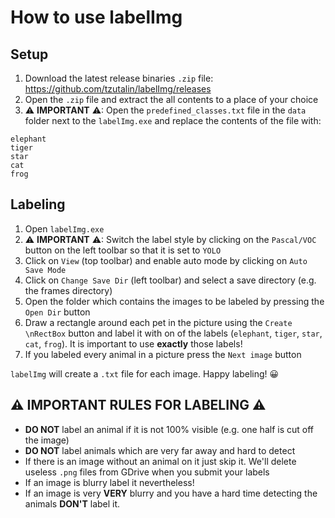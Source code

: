 # How to use labelImg

## Setup

1. Download the latest release binaries `.zip` file: https://github.com/tzutalin/labelImg/releases
2. Open the `.zip` file and extract the all contents to a place of your choice
3. ⚠ **IMPORTANT** ⚠: Open the `predefined_classes.txt` file in the `data` folder next to the `labelImg.exe` and replace the contents of the file with:

```text
elephant
tiger
star
cat
frog
```

## Labeling

1. Open `labelImg.exe`
2. ⚠ **IMPORTANT** ⚠: Switch the label style by clicking on the `Pascal/VOC` button on the left toolbar so that it is set to `YOLO`
3. Click on `View` (top toolbar) and enable auto mode by clicking on `Auto Save Mode`
4. Click on `Change Save Dir` (left toolbar) and select a save directory (e.g. the frames directory)
5. Open the folder which contains the images to be labeled by pressing the `Open Dir` button
6. Draw a rectangle around each pet in the picture using the `Create \nRectBox` button and label it with on of the labels (`elephant`, `tiger`, `star`, `cat`, `frog`). It is important to use **exactly** those labels!
7. If you labeled every animal in a picture press the `Next image` button

`labelImg` will create a `.txt` file for each image. Happy labeling! 😀

## ⚠ **IMPORTANT RULES FOR LABELING** ⚠

* **DO NOT** label an animal if it is not 100% visible (e.g. one half is cut off the image)
* **DO NOT** label animals which are very far away and hard to detect
* If there is an image without an animal on it just skip it. We'll delete useless `.png` files from GDrive when you submit your labels
* If an image is blurry label it nevertheless!
* If an image is very **VERY** blurry and you have a hard time detecting the animals **DON'T** label it.
